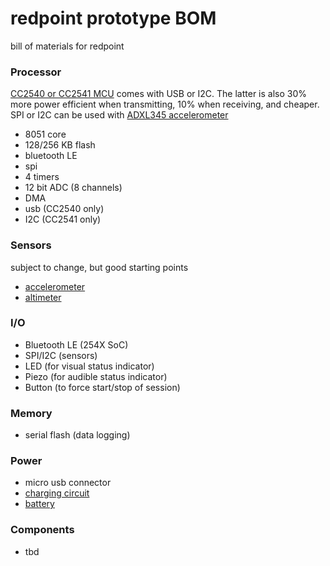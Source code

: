 # redpoint prototype BOM

bill of materials for redpoint

### Processor

[CC2540 or CC2541 MCU](http://www.ti.com/lit/ug/swru191f/swru191f.pdf) comes with USB or I2C. The latter is also 30% more power efficient when transmitting, 10% when receiving, and cheaper. SPI or I2C can be used with [ADXL345 accelerometer](https://www.sparkfun.com/products/9836)

* 8051 core
* 128/256 KB flash
* bluetooth LE
* spi
* 4 timers
* 12 bit ADC (8 channels)
* DMA
* usb (CC2540 only)
* I2C (CC2541 only)

### Sensors

subject to change, but good starting points

* [accelerometer](https://www.sparkfun.com/products/9836)
* [altimeter](https://www.sparkfun.com/products/11084)

### I/O

* Bluetooth LE (254X SoC)
* SPI/I2C (sensors)
* LED (for visual status indicator)
* Piezo (for audible status indicator)
* Button (to force start/stop of session)
 
### Memory

* serial flash (data logging)

### Power

* micro usb connector
* [charging circuit](https://www.sparkfun.com/products/10217)
* [battery](https://www.sparkfun.com/products/339)

### Components

* tbd